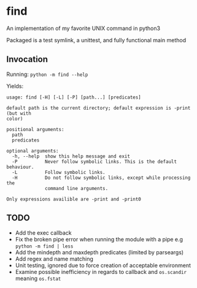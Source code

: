 # find
An implementation of my favorite UNIX command in python3

Packaged is a test symlink, a unittest, and fully functional main method

## Invocation
Running: `python -m find --help`

Yields:
```
usage: find [-H] [-L] [-P] [path...] [predicates]

default path is the current directory; default expression is -print (but with
color)

positional arguments:
  path
  predicates

optional arguments:
  -h, --help  show this help message and exit
  -P          Never follow symbolic links. This is the default behaviour.
  -L          Follow symbolic links.
  -H          Do not follow symbolic links, except while processing the
              command line arguments.

Only expressions availible are -print and -print0
```

## TODO
* Add the exec callback
* Fix the broken pipe error when running the module with a pipe e.g `python -m find | less`
* Add the mindepth and maxdepth predicates (limited by parseargs)
* Add regex and name matching
* Unit testing, ignored due to force creation of acceptable environment
* Examine possible inefficiency in regards to callback and `os.scandir` meaning `os.fstat`
